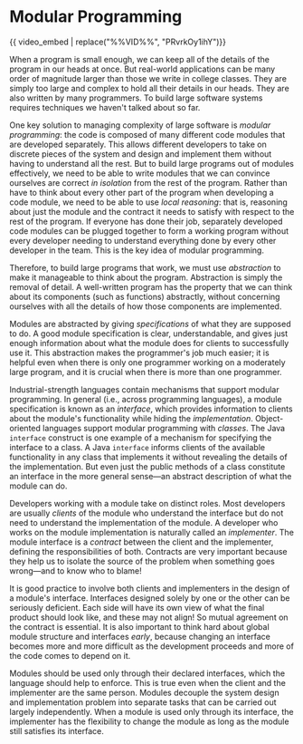 # Modular Programming

{{ video_embed | replace("%%VID%%", "PRvrkOy1ihY")}}

When a program is small enough, we can keep all of the details of the program in
our heads at once. But real-world applications can be many order of magnitude
larger than those we write in college classes. They are simply too large and
complex to hold all their details in our heads. They are also written by many
programmers. To build large software systems requires techniques we haven't
talked about so far.

One key solution to managing complexity of large software is *modular
programming*: the code is composed of many different code modules that are
developed separately. This allows different developers to take on discrete
pieces of the system and design and implement them without having to understand
all the rest. But to build large programs out of modules effectively, we need to
be able to write modules that we can convince ourselves are correct *in
isolation* from the rest of the program. Rather than have to think about every
other part of the program when developing a code module, we need to be able to
use *local reasoning*: that is, reasoning about just the module and the contract
it needs to satisfy with respect to the rest of the program. If everyone has
done their job, separately developed code modules can be plugged together to
form a working program without every developer needing to understand everything
done by every other developer in the team. This is the key idea of modular
programming.

Therefore, to build large programs that work, we must use *abstraction* to make
it manageable to think about the program. Abstraction is simply the removal of
detail. A well-written program has the property that we can think about its
components (such as functions) abstractly, without concerning ourselves with all
the details of how those components are implemented.

Modules are abstracted by giving *specifications* of what they are supposed to
do. A good module specification is clear, understandable, and gives just enough
information about what the module does for clients to successfully use it. This
abstraction makes the programmer's job much easier; it is helpful even when
there is only one programmer working on a moderately large program, and it is
crucial when there is more than one programmer.

Industrial-strength languages contain mechanisms that support modular
programming. In general (i.e., across programming languages), a module
specification is known as an *interface*, which provides information to clients
about the module's functionality while hiding the *implementation*.
Object-oriented languages support modular programming with *classes*. The Java
`interface` construct is one example of a mechanism for specifying the interface
to a class. A Java `interface` informs clients of the available functionality in
any class that implements it without revealing the details of the
implementation. But even just the public methods of a class constitute an
interface in the more general sense&mdash;an abstract description of what the
module can do.

Developers working with a module take on distinct roles. Most developers are
usually *clients* of the module who understand the interface but do not need to
understand the implementation of the module. A developer who works on the module
implementation is naturally called an *implementer*. The module interface is a
*contract* between the client and the implementer, defining the responsibilities
of both. Contracts are very important because they help us to isolate the source
of the problem when something goes wrong&mdash;and to know who to blame!

It is good practice to involve both clients and implementers in the design of a
module's interface. Interfaces designed solely by one or the other can be
seriously deficient. Each side will have its own view of what the final product
should look like, and these may not align! So mutual agreement on the contract
is essential. It is also important to think hard about global module structure
and interfaces *early*, because changing an interface becomes more and more
difficult as the development proceeds and more of the code comes to depend on
it.

Modules should be used only through their declared interfaces, which the
language should help to enforce. This is true even when the client and the
implementer are the same person. Modules decouple the system design and
implementation problem into separate tasks that can be carried out largely
independently. When a module is used only through its interface, the implementer
has the flexibility to change the module as long as the module still satisfies
its interface.